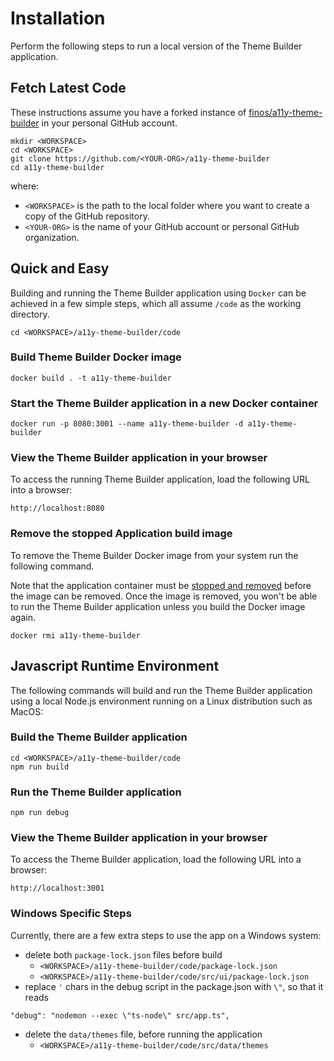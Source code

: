 # Installation

Perform the following steps to run a local version of the Theme Builder application.  

## Fetch Latest Code
These instructions assume you have a forked instance of [finos/a11y-theme-builder](https://github.com/finos/a11y-theme-builder) in your personal GitHub account.

```
mkdir <WORKSPACE>
cd <WORKSPACE>
git clone https://github.com/<YOUR-ORG>/a11y-theme-builder
cd a11y-theme-builder
```

where:

* `<WORKSPACE>` is the path to the local folder where you want to create a copy of the GitHub repository.
* `<YOUR-ORG>` is the name of your GitHub account or personal GitHub organization.

## Quick and Easy
Building and running the Theme Builder application using `Docker` can be achieved in a few simple steps, which all assume `/code` as the working directory.

```
cd <WORKSPACE>/a11y-theme-builder/code
```

### Build Theme Builder Docker image

```
docker build . -t a11y-theme-builder
```

### Start the Theme Builder application in a new Docker container

```
docker run -p 8080:3001 --name a11y-theme-builder -d a11y-theme-builder
```
### View the Theme Builder application in your browser

To access the running Theme Builder application, load the following URL into a browser:

```
http://localhost:8080
```

### Remove the stopped Application build image
To remove the Theme Builder Docker image from your system run the following command.  

Note that the application container must be [stopped and removed](../start-builder/#docker-commands-to-manage-the-theme-builder-application) before the image can be removed.  Once the image is removed, you won't be able to run the Theme Builder application unless you build the Docker image again.

```
docker rmi a11y-theme-builder
```

## Javascript Runtime Environment
The following commands will build and run the Theme Builder application using a local Node.js environment running on a Linux distribution such as MacOS:

### Build the Theme Builder application
```
cd <WORKSPACE>/a11y-theme-builder/code
npm run build
```

### Run the Theme Builder application
```
npm run debug
```

### View the Theme Builder application in your browser

To access the Theme Builder application, load the following URL into a browser:

```
http://localhost:3001
```

### Windows Specific Steps
Currently, there are a few extra steps to use the app on a Windows system:

* delete both `package-lock.json` files before build
    * `<WORKSPACE>/a11y-theme-builder/code/package-lock.json`
    * `<WORKSPACE>/a11y-theme-builder/code/src/ui/package-lock.json`
* replace `'` chars in the debug script in the package.json with `\"`, so that it reads
 ```
 "debug": "nodemon --exec \"ts-node\" src/app.ts",
 ```
* delete the `data/themes` file, before running the application
    * `<WORKSPACE>/a11y-theme-builder/code/src/data/themes`

